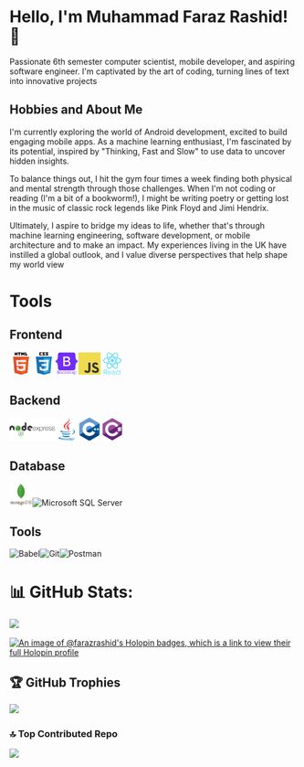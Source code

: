 # Hello, I'm Muhammad Faraz Rashid! 👋

Passionate 6th semester computer scientist, mobile developer, and aspiring software engineer. I'm captivated by the art of coding, turning lines of text into innovative projects

## Hobbies and About Me

I'm currently exploring the world of Android development, excited to build engaging mobile apps. As a machine learning enthusiast, I'm fascinated by its potential, inspired by "Thinking, Fast and Slow" to use data to uncover hidden insights.

To balance things out, I hit the gym four times a week finding both physical and mental strength through those challenges. When I'm not coding or reading (I'm a bit of a bookworm!), I might be writing poetry or getting lost in the music of classic rock legends like Pink Floyd and Jimi Hendrix.

Ultimately, I aspire to bridge my ideas to life, whether that's through machine learning engineering, software development, or mobile architecture and to make an impact. My experiences living in the UK have instilled a global outlook, and I value diverse perspectives that help shape my world view

# Tools

## Frontend

<img src="https://raw.githubusercontent.com/devicons/devicon/master/icons/html5/html5-original-wordmark.svg" alt="HTML5" width="40" height="40"><img src="https://raw.githubusercontent.com/devicons/devicon/master/icons/css3/css3-original-wordmark.svg" alt="CSS3" width="40" height="40"><img src="https://raw.githubusercontent.com/devicons/devicon/master/icons/bootstrap/bootstrap-plain-wordmark.svg" alt="Bootstrap" width="40" height="40"><img src="https://raw.githubusercontent.com/devicons/devicon/master/icons/javascript/javascript-original.svg" alt="JavaScript" width="40" height="40"><img src="https://raw.githubusercontent.com/devicons/devicon/master/icons/react/react-original-wordmark.svg" alt="React" width="40" height="40">

## Backend

<img src="https://raw.githubusercontent.com/devicons/devicon/master/icons/nodejs/nodejs-original-wordmark.svg" alt="Node.js" width="40" height="40"><img src="https://raw.githubusercontent.com/devicons/devicon/master/icons/express/express-original-wordmark.svg" alt="Express.js" width="40" height="40"><img src="https://raw.githubusercontent.com/devicons/devicon/master/icons/java/java-original.svg" alt="Java" width="40" height="40"><img src="https://raw.githubusercontent.com/devicons/devicon/master/icons/cplusplus/cplusplus-original.svg" alt="C++" width="40" height="40"><img src="https://raw.githubusercontent.com/devicons/devicon/master/icons/csharp/csharp-original.svg" alt="C#" width="40" height="40">

## Database 

<img src="https://raw.githubusercontent.com/devicons/devicon/master/icons/mongodb/mongodb-original-wordmark.svg" alt="MongoDB" width="40" height="40"><img src="https://www.svgrepo.com/show/303229/microsoft-sql-server-logo.svg" alt="Microsoft SQL Server" width="40" height="40">

## Tools

<img src="https://www.vectorlogo.zone/logos/babeljs/babeljs-icon.svg" alt="Babel" width="40" height="40"><img src="https://www.vectorlogo.zone/logos/git-scm/git-scm-icon.svg" alt="Git" width="40" height="40"><img src="https://www.vectorlogo.zone/logos/getpostman/getpostman-icon.svg" alt="Postman" width="40" height="40">


# 📊 GitHub Stats:
![](https://github-readme-stats.vercel.app/api?username=FarazRashid&theme=radical&hide_border=false&include_all_commits=false&count_private=true)<br/>

[![An image of @farazrashid's Holopin badges, which is a link to view their full Holopin profile](https://holopin.me/farazrashid)](https://holopin.io/@farazrashid)

## 🏆 GitHub Trophies
![](https://github-profile-trophy.vercel.app/?username=FarazRashid&theme=radical&no-frame=false&no-bg=false&margin-w=4)

### 🔝 Top Contributed Repo
![](https://github-contributor-stats.vercel.app/api?username=FarazRashid&limit=5&theme=dark&combine_all_yearly_contributions=true)






